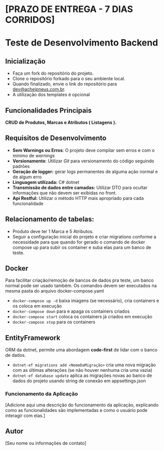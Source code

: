# [PRAZO DE ENTREGA - 7 DIAS CORRIDOS]

# Teste de Desenvolvimento Backend

## Inicialização

- Faça um fork do repositório do projeto.
- Clone o repositório forkado para o seu ambiente local.
- Quando finalizado, envie o link do repositório para [dev@acheipneus.com.br](mailto:dev@acheipneus.com.br "‌").
- A utilização dos templates é opcional

## Funcionalidades Principais

**CRUD de Produtos, Marcas e Atributos ( Listagens ).**


## Requisitos de Desenvolvimento

- **Sem Warnings ou Erros**: O projeto deve compilar sem erros e com o mínimo de _warnings_
- **Versionamento**: Utilizar _Git_ para versionamento do código seguindo padrões
- **Geração de logger:** gerar logs permanentes de alguma ação normal e de algum erro
- **Linguagem utilizada:** C# dotnet
- **Transmissão de dados entre camadas:** Utilizar DTO para ocultar informações que não devem ser exibidas no front.
- **Api Restful:** Utilizar o método HTTP mais apropriado para cada funcionalidade


## **Relacionamento de tabelas:**

- Produto deve ter 1 Marca e 5 Atributos.
- Seguir a configuração inicial do projeto e criar migrations conforme a 
necessidade para que quando for gerado o comando de docker compose up para 
subir os container e suba elas para um banco de teste.

## Docker
Para facilitar criação/remoção de bancos de dados pra teste, um banco normal pode ser usado também.
Os comandos devem ser executados na mesma pasta do arquivo docker-compose.yaml
 - ```docker-compose up -d``` baixa imagens (se necessário), cria containers e os coloca em execução
 - ```docker-compose down``` para e apaga os containers criados
 - ```docker-compose start``` coloca os containers já criados em execução
 - ```docker-compose stop``` para os containers

## EntityFramework
ORM da dotnet, permite uma abordagem **code-first** de lidar com o banco de dados. 
- ```dotnet-ef migrations add <NomeDaMigração>``` cria uma nova migração com as últimas alterações (se não houver nenhuma cria uma vazia)
- ```dotnet-ef database update``` aplica as migrações novas ao banco de dados do projeto usando string de conexão em appsettings.json
### Funcionamento da Aplicação

[Adicione aqui uma descrição do funcionamento da aplicação, explicando como as funcionalidades são implementadas e como o usuário pode interagir com elas.]

## Autor

[Seu nome ou informações de contato]
